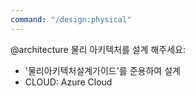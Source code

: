 ```yaml
---
command: "/design:physical"
---
```


@architecture 
물리 아키텍처를 설계 해주세요:
- '물리아키텍처설계가이드'를 준용하여 설계
- CLOUD: Azure Cloud